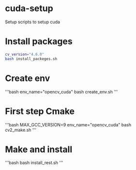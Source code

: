 # cuda-setup
 Setup scripts to setup cuda

# Install packages
```bash
cv_version="4.6.0"
bash install_packeges.sh
```
# Create env
'''bash
env_name="opencv_cuda"
bash create_env.sh
'''

# First step Cmake
'''bash
MAX_GCC_VERSION=9
env_name="opencv_cuda"
bash cv2_make.sh
'''

# Make and install
'''bash
bash install_rest.sh
'''
